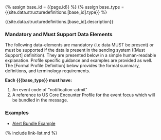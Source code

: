 {% assign base_id = {{page.id}} %}
{% assign base_type = {{site.data.structuredefinitions.[base_id].type}} %}

{{site.data.structuredefinitions.[base_id].description}}

### Mandatory and Must Support Data Elements

The following data-elements are mandatory (i.e data MUST be present) or must be supported if the data is present in the sending system ([Must Support] definition). They are presented below in a simple human-readable explanation.  Profile specific guidance and examples are provided as well.  The [Formal Profile Definition] below provides the  formal summary, definitions, and  terminology requirements.

**Each {{{base_type}} must have:**

1. An event code of "notification-admit"
1. A reference to US Core Encounter Profile for the event focus which will be bundled in the message.

### Examples

- [Alert Bundle Example](Bundle-communication-alert-admit-01.html)

{% include link-list.md %}

